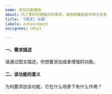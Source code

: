 ```yaml
---
name: 添加功能模版
about: 为了更好的理解你的需求，请按照模版提供相关信息
title: '[需求] 标题'
labels: enhancement
assignees: c0ny1

---
```


#### 一、需求描述
请通过图文描述，你想要添加或者增强的功能。

#### 二、该功能的意义
为何要添加该功能，它在什么场景下有什么作用？

